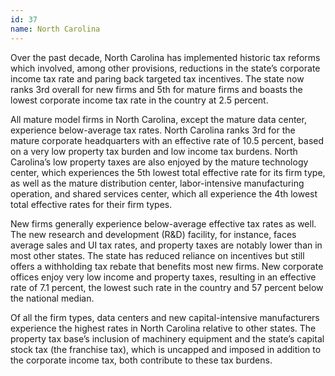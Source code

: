 ```yaml
---
id: 37 
name: North Carolina
---
```


Over the past decade, North Carolina has implemented historic tax reforms which involved, among other provisions, reductions in the state’s corporate income tax rate and paring back targeted tax incentives. The state now ranks 3rd overall for new firms and 5th for mature firms and boasts the lowest corporate income tax rate in the country at 2.5 percent.

All mature model firms in North Carolina, except the mature data center, experience below-average tax rates. North Carolina ranks 3rd for the mature corporate headquarters with an effective rate of 10.5 percent, based on a very low property tax burden and low income tax burdens. North Carolina’s low property taxes are also enjoyed by the mature technology center, which experiences the 5th lowest total effective rate for its firm type, as well as the mature distribution center, labor-intensive manufacturing operation, and shared services center, which all experience the 4th lowest total effective rates for their firm types.

New firms generally experience below-average effective tax rates as well. The new research and development (R&D) facility, for instance, faces average sales and UI tax rates, and property taxes are notably lower than in most other states. The state has reduced reliance on incentives but still offers a withholding tax rebate that benefits most new firms. New corporate offices enjoy very low income and property taxes, resulting in an effective rate of 7.1 percent, the lowest such rate in the country and 57 percent below the national median.

Of all the firm types, data centers and new capital-intensive manufacturers experience the highest rates in North Carolina relative to other states. The property tax base’s inclusion of machinery equipment and the state’s capital stock tax (the franchise tax), which is uncapped and imposed in addition to the corporate income tax, both contribute to these tax burdens.